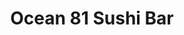 ---
layout: place
title: "Ocean 81 Sushi Bar"
permalink: /oklahoma/oklahoma-city/ocean-81-sushi-bar.html
stateAbbr: OK
stateName: Oklahoma
cityName: Oklahoma City
seo:
  name: "Ocean 81 Sushi Bar"
  type: Restaurant
  links: https://ocean81.com/
description: "Ocean 81 Sushi Bar serves delicious sushi in Oklahoma City, Oklahoma. Try fresh Japanese dishes for a great dining experience. "
place_id: ChIJidA6KVUasocRLezX80q1C1A
photos:
  - name: >-
      places/ChIJidA6KVUasocRLezX80q1C1A/photos/AeeoHcI49h3Jq2tfyd7Qa7DOkVoYCiku4k3cuz5lXSC72lOO8NTXEF0etaY8Nnqur3Peza_JtTOxK8rDJES-UPRXOGGuIiSO0ekhv68squBGjF0gTj195-BpHrUyPjON8j2npaNxn3-4PiHmU0w8PMQMR8qkJMnsUVq9zQOvbzD-xX3rkqW88ic4FDWLq6pjHEdKMDWLsEMriAIjsBtvmKj8Uum3rPm1idH9qsOSvQStnYR6YSLNID_0HydtjrI-yhj-hNgJdUO0Uo30hLxv-YKmTRXrUPsQPI0iYKZY7IJ9sf1BHA
    widthPx: 1364
    heightPx: 1024
    authorAttributions:
      - displayName: Ocean 81 Sushi Bar
        uri: https://maps.google.com/maps/contrib/102929896427967075322
        photoUri: >-
          https://lh3.googleusercontent.com/a-/ALV-UjVZARXC88LB205KRBLURfFwbkH0EjJ_TmIEUJTudz5DkoY2moc=s100-p-k-no-mo
    flagContentUri: >-
      https://www.google.com/local/imagery/report/?cb_client=maps_api_places.places_api&image_key=!1e10!2sAF1QipOQAm8suwnqdX8SkV4HkR8M0QUa1z27uT7MzIIk&hl=en-US
    googleMapsUri: >-
      https://www.google.com/maps/place//data=!3m4!1e2!3m2!1sAF1QipOQAm8suwnqdX8SkV4HkR8M0QUa1z27uT7MzIIk!2e10!4m2!3m1!1s0x87b21a55293ad089:0x500bb54af3d7ec2d
  - name: >-
      places/ChIJidA6KVUasocRLezX80q1C1A/photos/AeeoHcIsFiUhOpdKFBqpi6a2rtbVcsJDYc_id006n6sHPvqotoIvckjoESPoh6scaUmoeCHsn_Rgrcg1tJRzLyD9Pg0kLnbHNBNQR28f-LPD8oO3MtIa0lecDI9PkOpBdBK1uvl8o78KwFS-0jjIttzZZkYs_EVKyrReh6Gesj2O5O31_PWKFzjAcT1SCuBZqZeHhAo3JWXzg7LDIXcyTRvHpxcLMxVt_qkeFMIUoMjkc74s9_zQiKSGtCqaSdI8ZaQ7e2tLHIqJH6MALoRrofcGJJy96-xJPBYUAq6f4wHa-q1sHg
    widthPx: 1024
    heightPx: 1364
    authorAttributions:
      - displayName: Ocean 81 Sushi Bar
        uri: https://maps.google.com/maps/contrib/102929896427967075322
        photoUri: >-
          https://lh3.googleusercontent.com/a-/ALV-UjVZARXC88LB205KRBLURfFwbkH0EjJ_TmIEUJTudz5DkoY2moc=s100-p-k-no-mo
    flagContentUri: >-
      https://www.google.com/local/imagery/report/?cb_client=maps_api_places.places_api&image_key=!1e10!2sAF1QipPUL_6-P7pCBXHXyA_5KaFB16qYXg_VKYAYwbgc&hl=en-US
    googleMapsUri: >-
      https://www.google.com/maps/place//data=!3m4!1e2!3m2!1sAF1QipPUL_6-P7pCBXHXyA_5KaFB16qYXg_VKYAYwbgc!2e10!4m2!3m1!1s0x87b21a55293ad089:0x500bb54af3d7ec2d
  - name: >-
      places/ChIJidA6KVUasocRLezX80q1C1A/photos/AeeoHcIpfl6Kaew9Rtd9Na1harD2fiHH9IXxiIA644M0dWMPz-MvZzZ9FJO71VBER5nrzWViQpLXHyI-REJJW8ryLnn98m0r33iJOtD2tFI6qYP4rYPULQTS5JBhm9SaQ-PP4xuGqxXE752mFVRSYNy6qyY8SPDivY72-6mlfnQGn3X9IFWtT-9GbKKGpiWSk1hN_Jmo3QQ3Gt6ETTtKP2e_8QHZZcgrd_6OFWOuzfhn7tjMzGEhtf040hBwWtlisCdF4cDDzgc_Z5B9l6N20i1c3nDJUDLu5xXVPk6PkzgdiMXoLhSDXlXeiEs41LgO4bDjV8Dmk_oF0nT0AfdGeTqYhAYJVQT66V7Kyf_q1tPHnkzpXAJjMWXkX6rxcEEHP5UrtYWOaLoUl66RnPpSVzjhzl1H6UpJR1FHCq6_bQpnlmg
    widthPx: 4000
    heightPx: 3000
    authorAttributions:
      - displayName: Israel Hardy
        uri: https://maps.google.com/maps/contrib/113521922479414209419
        photoUri: >-
          https://lh3.googleusercontent.com/a-/ALV-UjVr-dwhQbxGLp8VV05LbCLJYpsLFh3-x1AFa5zm8FlEbOL2I2oxRQ=s100-p-k-no-mo
    flagContentUri: >-
      https://www.google.com/local/imagery/report/?cb_client=maps_api_places.places_api&image_key=!1e10!2sCIHM0ogKEICAgIDGo6nzVw&hl=en-US
    googleMapsUri: >-
      https://www.google.com/maps/place//data=!3m4!1e2!3m2!1sCIHM0ogKEICAgIDGo6nzVw!2e10!4m2!3m1!1s0x87b21a55293ad089:0x500bb54af3d7ec2d
  - name: >-
      places/ChIJidA6KVUasocRLezX80q1C1A/photos/AeeoHcLTR850-HIAEOH_H-tMRrm-bwEOFiZdXHoQF8QZuM_02BwXvgt7jqBowSSZ3Y5T_UKztbk-JNzSi_0ERnD8czpRTvrPzB-qC3LqhAx_1FjH48kxzspmuwXjv7gAEno4NV9EZYpYsEhnFN3bJSLO1W4G8OwPNrwy1MI8Z6DZbyzsXqmbTIpeCJ2yCGJhJmUrxP3BWYf_AHSMgAPzs1eYEYkmXcLSVct6Or9uC0Jx6s0xT55OJTPELw3qHGSSUkvrleP4n_H2wEkMLjI3zYtgBmdKsRq-cFyua-ct5H5DgFt97A
    widthPx: 1364
    heightPx: 1024
    authorAttributions:
      - displayName: Ocean 81 Sushi Bar
        uri: https://maps.google.com/maps/contrib/102929896427967075322
        photoUri: >-
          https://lh3.googleusercontent.com/a-/ALV-UjVZARXC88LB205KRBLURfFwbkH0EjJ_TmIEUJTudz5DkoY2moc=s100-p-k-no-mo
    flagContentUri: >-
      https://www.google.com/local/imagery/report/?cb_client=maps_api_places.places_api&image_key=!1e10!2sAF1QipOqVGtPEUdqbDuJz_fLp8VS1NiFEIfjgwHy6CKZ&hl=en-US
    googleMapsUri: >-
      https://www.google.com/maps/place//data=!3m4!1e2!3m2!1sAF1QipOqVGtPEUdqbDuJz_fLp8VS1NiFEIfjgwHy6CKZ!2e10!4m2!3m1!1s0x87b21a55293ad089:0x500bb54af3d7ec2d
  - name: >-
      places/ChIJidA6KVUasocRLezX80q1C1A/photos/AeeoHcJw8ALmkMeQ4Z4ambHn5XNBjDpBoGib1cRVvDHDYAh8SjkPo37i5sib-0gRVyXYS396zjIMq71dTbspmS6tJ5fyG6_kx1dWq3hEwNHtBl7H4g9ZKEpJ4ZOk5bYClxrI4Jlq1KN23IbMlljXv0ftBS58dZtj97rCbL73uanCOobv9upWbC7Aw-t-2EwHrlPKaS1nLlfcE-EcJ8MHpzWqQuwLhwh23z-EaJlctUoOqw3qCWGc7MwH_vVqAMCayaIdGMwm0mMTi2-aXrh4xCkeT0M0sLjzngB-hzI_QgMmTDqJgw
    widthPx: 1535
    heightPx: 1024
    authorAttributions:
      - displayName: Ocean 81 Sushi Bar
        uri: https://maps.google.com/maps/contrib/102929896427967075322
        photoUri: >-
          https://lh3.googleusercontent.com/a-/ALV-UjVZARXC88LB205KRBLURfFwbkH0EjJ_TmIEUJTudz5DkoY2moc=s100-p-k-no-mo
    flagContentUri: >-
      https://www.google.com/local/imagery/report/?cb_client=maps_api_places.places_api&image_key=!1e10!2sAF1QipPzCHQ0vhl6M3JiIQ-WmgUY5ByXJ6roT2LOl3sZ&hl=en-US
    googleMapsUri: >-
      https://www.google.com/maps/place//data=!3m4!1e2!3m2!1sAF1QipPzCHQ0vhl6M3JiIQ-WmgUY5ByXJ6roT2LOl3sZ!2e10!4m2!3m1!1s0x87b21a55293ad089:0x500bb54af3d7ec2d
  - name: >-
      places/ChIJidA6KVUasocRLezX80q1C1A/photos/AeeoHcJvPSNgFhPPyP-jNtarGlim3AtSpAkg37tVJy3y_WqoQOz1aUVCSZ9ApAUPKjwpNWMuMouV6O7VzJ70KoJPWbeQvLhdoAx-c6mp9iqzShoufJNHMQ-h2b93Sk8wr_k3l45_54o7nQoCfAnSW8gNpdUG2AlZPwRjg1X8rRGt5iuiVhf3-qhLRQZAqxnXJtuU7l1hl0cOLcgS6l6tJdW8rqA22-_EzEUahTpqMZHMjmbOjZwqHH7rOa64LoaqoV1tZBOsKiGM5CkoojLBCNkmGg358XfRLbRLdKfg_EgSPYhYvs5IfZUh7m1XeWIMpjq-IXq_wdg1sHroYCN65ltek_JXmG42xTjerWpWLUzV1BASGsN83Yg6ijSG7LuUyhMBfJDelhw0OOiQpLstc0IID5--HfjPAJ5EuRKZ1IjA-hiLnQ
    widthPx: 4032
    heightPx: 3024
    authorAttributions:
      - displayName: Jennifer Walker
        uri: https://maps.google.com/maps/contrib/110073356236995135810
        photoUri: >-
          https://lh3.googleusercontent.com/a-/ALV-UjVfAf15T4Q8F6LMNUs0zc-CplAJSOLsiquXlJ6eenl6n4e1kvG8kw=s100-p-k-no-mo
    flagContentUri: >-
      https://www.google.com/local/imagery/report/?cb_client=maps_api_places.places_api&image_key=!1e10!2sCIHM0ogKEICAgIDmrJSaAg&hl=en-US
    googleMapsUri: >-
      https://www.google.com/maps/place//data=!3m4!1e2!3m2!1sCIHM0ogKEICAgIDmrJSaAg!2e10!4m2!3m1!1s0x87b21a55293ad089:0x500bb54af3d7ec2d
  - name: >-
      places/ChIJidA6KVUasocRLezX80q1C1A/photos/AeeoHcIQB_tHGe-bObE3bBHqShQBfUpKDMLBwyMiQTFYwJdqs3sz0xvOLsk5jQqby0kVds8X8gYuwKtvFrxBbXS9giPADlyQI7pWWVDVmT-7dk4tirFj4qti9SoLKnEBUSL7px9VW3-vY9TnsbjBt9I-wV9VrNkDjERQWtGOsf_XphuJWjB1S-Jheb_2SnwJrsoFuh37hfvTm-POL-KfXtF6zkXtK8hoCe_27tiBRKZnLeVm9fKuADR9HbcDbeVghpqZmLk9iqzyagnul750ZjQc3DNjOVgbdJxw4Cto3Zcx4RwWY86tbbXx-j0qxykmJIpHT-UGZjx8im0kWaXK5eCv4NuCo0aXGYTpgGWNr5N7PhTSLjINpVZPWjqEIplyJJoFSoxEPpkZq_ATIkjLgZ1lo0T7RisVKVrKnyzlol5aCtURoA
    widthPx: 3024
    heightPx: 4032
    authorAttributions:
      - displayName: JONCIA JOHNSON
        uri: https://maps.google.com/maps/contrib/114934086377842741778
        photoUri: >-
          https://lh3.googleusercontent.com/a-/ALV-UjWxERSEqrGglBWvMywyEtvIuaL8pr-coAE5G1qtEQnnhNEP5wjwtQ=s100-p-k-no-mo
    flagContentUri: >-
      https://www.google.com/local/imagery/report/?cb_client=maps_api_places.places_api&image_key=!1e10!2sCIHM0ogKEICAgIDGlZ3TOg&hl=en-US
    googleMapsUri: >-
      https://www.google.com/maps/place//data=!3m4!1e2!3m2!1sCIHM0ogKEICAgIDGlZ3TOg!2e10!4m2!3m1!1s0x87b21a55293ad089:0x500bb54af3d7ec2d
  - name: >-
      places/ChIJidA6KVUasocRLezX80q1C1A/photos/AeeoHcJvwvi6FEF0L_1XVfaKgwFdLMqX5FB1Foz1bs0Xkuzml-77QN091h_to6B4tKdM9ItpkrOctA5Zn1cLONLdLZnHqUkt15UEbhg4uG_eJUO3fWjxP-lzgAeShowM5U9NLmtnx2bf4r8h134tZpQV2XaNaZwH4Nw_Yv3tlervVXI8afl8l5DrN1IdLQAzMvOjBxIvFjZX0JDOAooBHcGvg-LMhmmlBEYtycBfdSaJc2o7DW4aOwTBCEBLOkCKDnMzeKJhDb77miHjjIOoJy-CgNbPxEugRFuL673V19hxP8pDkmEM1avvRU1UtpUqwQmTsxduJlFcuMiK1SegEuQ9UQlR5069WdzSrBTz3gjZ2d4FB18ZnkpUY_KUS7lNjKDR5TpeP9KPaKhEkNJvh1Q7EcpvbN6F7D96BCzIa1ixqmLrUA4g
    widthPx: 4032
    heightPx: 3024
    authorAttributions:
      - displayName: Brando Anderson
        uri: https://maps.google.com/maps/contrib/103757043556909295340
        photoUri: >-
          https://lh3.googleusercontent.com/a-/ALV-UjWFIGnorRYX85ubW2lUvECdpjtsLlKCUQH0QfiNg5e2SRS-oyHY=s100-p-k-no-mo
    flagContentUri: >-
      https://www.google.com/local/imagery/report/?cb_client=maps_api_places.places_api&image_key=!1e10!2sCIHM0ogKEICAgICEiKLZgQE&hl=en-US
    googleMapsUri: >-
      https://www.google.com/maps/place//data=!3m4!1e2!3m2!1sCIHM0ogKEICAgICEiKLZgQE!2e10!4m2!3m1!1s0x87b21a55293ad089:0x500bb54af3d7ec2d
  - name: >-
      places/ChIJidA6KVUasocRLezX80q1C1A/photos/AeeoHcKE_aH6XykFwj7U_PVNa3OY-VxaXeaOsVZjs-Jb6OVy6Hr9wADJcNgvENMvpD06XZGzgmXvIpxPnil84Xj3G7TXF8xczEzyD8WlUFUpUwDNPZ1vWCGPmBTDSteNTRSGuM1clYtKQVZbcSOaZtlZ9rIZBoO4d2HJ2c3RcS8mMjkl6jErhfPk_nRjFo6WpUUebtMb8bf6fDJyFEKEsD9vT0l1lGeAgxmVpHQYY4LT3cFOhii1ZR4BWyxqUSiP9zpuR881NI4vg38WzcAZN0WvCBQqFFt_pzkYconi7Z03Iz36qYrZbgpyvG1NTcUVuH7NgyYyyo1ZVBFSg_yQF1Ydfe78kIHSvLIj1vFC3Vq59eoq32LqMKFpKR4gcvCFscnekOM2n-g_acpak9nr2ugE77nXpnPilD1sdqUR2IEup37vwCgN
    widthPx: 4032
    heightPx: 3024
    authorAttributions:
      - displayName: Lexi Smith
        uri: https://maps.google.com/maps/contrib/110772029267682885258
        photoUri: >-
          https://lh3.googleusercontent.com/a-/ALV-UjXN2sQdGObNlJe7z55rcGR9xrpAqOBpdu55Mz-Y9wfqUUe6jVnV=s100-p-k-no-mo
    flagContentUri: >-
      https://www.google.com/local/imagery/report/?cb_client=maps_api_places.places_api&image_key=!1e10!2sCIHM0ogKEICAgID4xJ3W8AE&hl=en-US
    googleMapsUri: >-
      https://www.google.com/maps/place//data=!3m4!1e2!3m2!1sCIHM0ogKEICAgID4xJ3W8AE!2e10!4m2!3m1!1s0x87b21a55293ad089:0x500bb54af3d7ec2d
  - name: >-
      places/ChIJidA6KVUasocRLezX80q1C1A/photos/AeeoHcLOvvsx4Nbs-kezlHMVrzJieZDPdcJ5mZo8xF6j_OAvHctfcpWrb20mNTnOaJ6pobxiZDsOikfMZZaPpAyRIA_W6oN3KoaNQSLdhmJ4GLRfgCCEWQgCWfJF91QvGqf7IFKLZMrP_2SzJ9MpEb8NLtKKtq2uNNpgX_HQBukJpahwx2kqqDTM7iWD6fWMMAKuKODKMFlDq--QMT_ZoozlbnU_tZJMHRwM7KpA-dCQqXB6vEZs5FTUjVbgJwwDYLe59V_taoXtKfohYMrKOe5TiknslJLIkIXSykVsG0ZAgk3qVGOa89wnd9G9-GIG8yvFIbQnA5ds2MKhYS8D6-4rEfbBzWbyhqCzgLAtGNi2eUdqsj6qnYDKVDOuPwN70sDU_rdt3beEiIqIuUCpuPOY06XzmPMICB1jNMhSIfzXqBcWIg
    widthPx: 4032
    heightPx: 3024
    authorAttributions:
      - displayName: Paul Coffey
        uri: https://maps.google.com/maps/contrib/110984638812890655273
        photoUri: >-
          https://lh3.googleusercontent.com/a-/ALV-UjUielBYpdsMLlxf2Lr_qwLAglw_yXvyMwDnDTpBb-Cl8TC4Wlkk=s100-p-k-no-mo
    flagContentUri: >-
      https://www.google.com/local/imagery/report/?cb_client=maps_api_places.places_api&image_key=!1e10!2sCIHM0ogKEICAgICc0uGIOA&hl=en-US
    googleMapsUri: >-
      https://www.google.com/maps/place//data=!3m4!1e2!3m2!1sCIHM0ogKEICAgICc0uGIOA!2e10!4m2!3m1!1s0x87b21a55293ad089:0x500bb54af3d7ec2d
address: 7508 N May Ave, Oklahoma City, OK 73116, USA
street: 7508 N May Ave
city: Oklahoma City
state: OK
zip: '73116'
country: USA
neighborhood: Central Oklahoma City
latitude: '35.546600'
longitude: '-97.565156'
accessibility_options:
  wheelchairAccessibleParking: true
  wheelchairAccessibleEntrance: true
  wheelchairAccessibleRestroom: true
  wheelchairAccessibleSeating: true
business_status: OPERATIONAL
name: Ocean 81 Sushi Bar
google_maps_links:
  directionsUri: >-
    https://www.google.com/maps/dir//''/data=!4m7!4m6!1m1!4e2!1m2!1m1!1s0x87b21a55293ad089:0x500bb54af3d7ec2d!3e0
  placeUri: https://maps.google.com/?cid=5767903081301273645
  writeAReviewUri: >-
    https://www.google.com/maps/place//data=!4m3!3m2!1s0x87b21a55293ad089:0x500bb54af3d7ec2d!12e1
  reviewsUri: >-
    https://www.google.com/maps/place//data=!4m4!3m3!1s0x87b21a55293ad089:0x500bb54af3d7ec2d!9m1!1b1
  photosUri: >-
    https://www.google.com/maps/place//data=!4m3!3m2!1s0x87b21a55293ad089:0x500bb54af3d7ec2d!10e5
primary_type: Sushi Restaurant
opening_hours:
  regular: null
  current: null
secondary_opening_hours:
  regular:
    weekdayDescriptions: null
    type: null
  current:
    weekdayDescriptions: null
    type: null
phone: (405) 842-3764
price_level: PRICE_LEVEL_MODERATE
price_range: null
rating: '4.5'
rating_count: 292
website: https://ocean81.com/
reviews: null
parking_options: null
payment_options: null
allow_dogs: null
curbside_pickup: null
delivery: null
dine_in: null
good_for_children: null
good_for_groups: null
good_for_sports: null
live_music: null
menu_for_children: null
outdoor_seating: null
reservable: null
restroom: null
serves_beer: null
serves_breakfast: null
serves_brunch: null
serves_cocktails: null
serves_coffee: null
serves_dinner: null
serves_dessert: null
serves_lunch: null
serves_vegetarian_food: null
serves_wine: null
takeout: null
summary: null

---